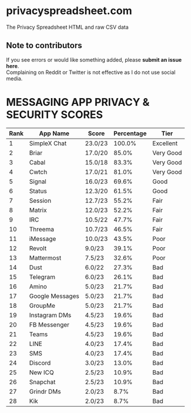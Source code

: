# privacyspreadsheet.com
The Privacy Spreadsheet HTML and raw CSV data

## Note to contributors
If you see errors or would like something added, please **submit an issue here**.\
Complaining on Reddit or Twitter is not effective as I do not use social media.

# MESSAGING APP PRIVACY & SECURITY SCORES

Rank | App Name        | Score | Percentage | Tier
-----|-----------------|-------|------------|----------
 1   | SimpleX Chat    | 23.0/23 | 100.0%     | Excellent
 2   | Briar           | 17.0/20 | 85.0%      | Very Good
 3   | Cabal           | 15.0/18 | 83.3%      | Very Good
 4   | Cwtch           | 17.0/21 | 81.0%      | Very Good
 5   | Signal          | 16.0/23 | 69.6%      | Good
 6   | Status          | 12.3/20 | 61.5%      | Good
 7   | Session         | 12.7/23 | 55.2%      | Fair
 8   | Matrix          | 12.0/23 | 52.2%      | Fair
 9   | IRC             | 10.5/22 | 47.7%      | Fair
10   | Threema         | 10.7/23 | 46.5%      | Fair
11   | iMessage        | 10.0/23 | 43.5%      | Poor
12   | Revolt          | 9.0/23 | 39.1%      | Poor
13   | Mattermost      | 7.5/23 | 32.6%      | Poor
14   | Dust            | 6.0/22 | 27.3%      | Bad
15   | Telegram        | 6.0/23 | 26.1%      | Bad
16   | Amino           | 5.0/23 | 21.7%      | Bad
17   | Google Messages | 5.0/23 | 21.7%      | Bad
18   | GroupMe         | 5.0/23 | 21.7%      | Bad
19   | Instagram DMs   | 4.5/23 | 19.6%      | Bad
20   | FB Messenger    | 4.5/23 | 19.6%      | Bad
21   | Teams           | 4.5/23 | 19.6%      | Bad
22   | LINE            | 4.0/23 | 17.4%      | Bad
23   | SMS             | 4.0/23 | 17.4%      | Bad
24   | Discord         | 3.0/23 | 13.0%      | Bad
25   | New ICQ         | 2.5/23 | 10.9%      | Bad
26   | Snapchat        | 2.5/23 | 10.9%      | Bad
27   | Grindr DMs      | 2.0/23 | 8.7%       | Bad
28   | Kik             | 2.0/23 | 8.7%       | Bad
